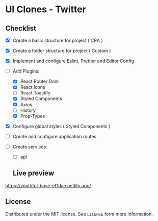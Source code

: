 # UI Clones - Twitter

## Checklist

- [x] Create a basic structure for project ( CRA )
- [x] Create a folder structure for project ( Custom )
- [x] Implement and configure Eslint, Prettier and Editor Config 
- [ ] Add Plugins: 
  - [x] React Router Dom
  - [x] React Icons
  - [ ] React Toastify
  - [x] Styled Components
  - [x] Axios
  - [ ] History
  - [x] Prop-Types
  
- [x] Configure global styles ( Styled Components )
- [ ] Create and configure application routes
- [ ] Create services:

  - [ ] api
  
   ## Live preview
 https://youthful-bose-ef1dae.netlify.app/
 
 ## License
 Distributed under the MIT license. See `LICENSE` form more information.
